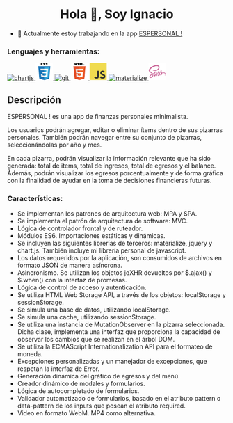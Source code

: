 <h1 align="center">Hola 👋, Soy Ignacio</h1>

- 🔭 Actualmente estoy trabajando en la app [ESPERSONAL !](#!)

<h3 align="left">Lenguajes y herramientas:</h3>
<p align="left"> <a href="https://www.chartjs.org" target="_blank" rel="noreferrer"> <img src="https://www.chartjs.org/media/logo-title.svg" alt="chartjs" width="40" height="40"/> </a> <a href="https://www.w3schools.com/css/" target="_blank" rel="noreferrer"> <img src="https://raw.githubusercontent.com/devicons/devicon/master/icons/css3/css3-original-wordmark.svg" alt="css3" width="40" height="40"/> </a> <a href="https://git-scm.com/" target="_blank" rel="noreferrer"> <img src="https://www.vectorlogo.zone/logos/git-scm/git-scm-icon.svg" alt="git" width="40" height="40"/> </a> <a href="https://www.w3.org/html/" target="_blank" rel="noreferrer"> <img src="https://raw.githubusercontent.com/devicons/devicon/master/icons/html5/html5-original-wordmark.svg" alt="html5" width="40" height="40"/> </a> <a href="https://developer.mozilla.org/en-US/docs/Web/JavaScript" target="_blank" rel="noreferrer"> <img src="https://raw.githubusercontent.com/devicons/devicon/master/icons/javascript/javascript-original.svg" alt="javascript" width="40" height="40"/> </a> <a href="https://materializecss.com/" target="_blank" rel="noreferrer"> <img src="https://raw.githubusercontent.com/prplx/svg-logos/5585531d45d294869c4eaab4d7cf2e9c167710a9/svg/materialize.svg" alt="materialize" width="40" height="40"/> </a> <a href="https://sass-lang.com" target="_blank" rel="noreferrer"> <img src="https://raw.githubusercontent.com/devicons/devicon/master/icons/sass/sass-original.svg" alt="sass" width="40" height="40"/> </a> </p>


<h2 align="left">Descripción</h2>
<p align="left">ESPERSONAL ! es una app de finanzas personales minimalista.</p>
<p align="left">Los usuarios podrán agregar, editar o eliminar ítems dentro de sus pizarras personales. También podrán navegar entre su conjunto de pizarras, seleccionándolas por año y mes.</p>
<p align="left">En cada pizarra, podrán visualizar la información relevante que ha sido generada: total de items, total de ingresos, total de egresos y el balance. Además, podrán visualizar los egresos porcentualmente y de forma gráfica con la finalidad de ayudar en la toma de decisiones financieras futuras.</p>


<h3 align="left">Características:</h3>

- Se implementan los patrones de arquitectura web: MPA y SPA.
- Se implementa el patrón de arquitectura de software: MVC.
- Lógica de controlador frontal y de ruteador.
- Módulos ES6. Importaciones estáticas y dinámicas.
- Se incluyen las siguientes librerías de terceros: materialize, jquery y chart.js. También incluye mi librería personal de javascript.
- Los datos requeridos por la aplicación, son consumidos de archivos en formato JSON de manera asíncrona.
- Asincronismo. Se utilizan los objetos jqXHR devueltos por $.ajax() y $.when() con la interfaz de promesas.
- Lógica de control de acceso y autenticación.
- Se utiliza HTML Web Storage API, a través de los objetos: localStorage y sessionStorage.
- Se simula una base de datos, utilizando localStorage.
- Se simula una cache, utilizando sessionStorage.
- Se utiliza una instancia de MutationObserver en la pizarra seleccionada. Dicha clase, implementa una interfaz que proporciona la capacidad de observar los cambios que se realizan en el árbol DOM.
- Se utiliza la ECMAScript Internationalization API para el formateo de moneda.
- Excepciones personalizadas y un manejador de excepciones, que respetan la interfaz de Error.
- Generación dinámica del gráfico de egresos y del menú.
- Creador dinámico de modales y formularios.
- Lógica de autocompletado de formularios.
- Validador automatizado de formularios, basado en el atributo pattern o data-pattern de los inputs que posean el atributo required.
- Video en formato WebM. MP4 como alternativa.
